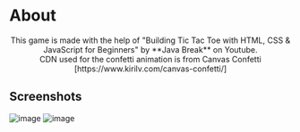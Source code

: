 <h1>About</h1>
<p align="center"> This game is made with the help of "Building Tic Tac Toe with HTML, CSS & JavaScript for Beginners" by **Java Break** on Youtube. <br>
CDN used for the confetti animation is from Canvas Confetti [https://www.kirilv.com/canvas-confetti/]
</p>

<h2>Screenshots</h2>

![image](https://github.com/user-attachments/assets/1ea9aac7-d7aa-4bee-96ff-20c6e1bf4f47)
![image](https://github.com/user-attachments/assets/47f2bca8-d52e-4811-8c79-85b9d537d84c)
